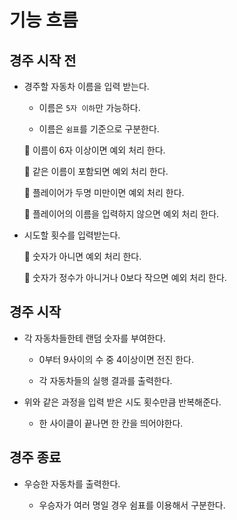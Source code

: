 # **기능 흐름**

## **경주 시작 전**

- 경주할 자동차 이름을 입력 받는다.

  - 이름은 `5자 이하`만 가능하다.

  - 이름은 `쉼표`를 기준으로 구분한다.</br>

  🚨 이름이 6자 이상이면 예외 처리 한다.

  🚨 같은 이름이 포함되면 예외 처리 한다.

  🚨 플레이어가 두명 미만이면 예외 처리 한다.

  🚨 플레이어의 이름을 입력하지 않으면 예외 처리 한다.

- 시도할 횟수를 입력받는다.</br>

  🚨 숫자가 아니면 예외 처리 한다.

  🚨 숫자가 정수가 아니거나 0보다 작으면 예외 처리 한다.

## **경주 시작**

- 각 자동차들한테 랜덤 숫자를 부여한다.

  - 0부터 9사이의 수 중 4이상이면 전진 한다.

  - 각 자동차들의 실행 결과를 출력한다.

- 위와 같은 과정을 입력 받은 시도 횟수만큼 반복해준다.

  - 한 사이클이 끝나면 한 칸을 띄어야한다.

## **경주 종료**

- 우승한 자동차를 출력한다.

  - 우승자가 여러 명일 경우 쉼표를 이용해서 구분한다.
